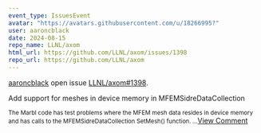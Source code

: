 ```yaml
---
event_type: IssuesEvent
avatar: "https://avatars.githubusercontent.com/u/18266995?"
user: aaroncblack
date: 2024-08-15
repo_name: LLNL/axom
html_url: https://github.com/LLNL/axom/issues/1398
repo_url: https://github.com/LLNL/axom
---
```


<a href='https://github.com/aaroncblack' target='_blank'>aaroncblack</a> open issue <a href='https://github.com/LLNL/axom/issues/1398' target='_blank'>LLNL/axom#1398</a>.

<p>Add support for meshes in device memory in MFEMSidreDataCollection</p><small>The Marbl code has test problems where the MFEM mesh data resides in device memory and has calls to the MFEMSidreDataCollection SetMesh() function....</small><a href='https://github.com/LLNL/axom/issues/1398' target='_blank'>View Comment</a>